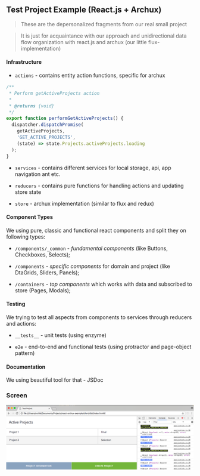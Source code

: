 ## Test Project Example (React.js + Archux)

>These are the depersonalized fragments from our real small project

>It is just for acquaintance with our approach and unidirectional data flow organization with react.js and archux (our little flux-implementation)

#### Infrastructure

+ `actions` - contains entity action functions, specific for archux

```javascript
/**
 * Perform getActiveProjects action
 *
 * @returns {void}
 */
export function performGetActiveProjects() {
  dispatcher.dispatchPromise(
    getActiveProjects,
    'GET_ACTIVE_PROJECTS',
    (state) => state.Projects.activeProjects.loading
  );
}
```

+ `services` - contains different services for local storage, api, app navigation ant etc.

+ `reducers` - contains pure functions for handling actions and updating store state

+ `store` - archux implementation (similar to flux and redux)


#### Component Types

We using pure, classic and functional react components and split they on following types:

+ `/components/_common` - *fundamental components* (like Buttons, Checkboxes, Selects);

+ `/components` - *specific components* for domain and project (like DtaGrids, Sliders, Panels);

+ `/containers` - *top components* which works with data and subscribed to store (Pages, Modals);

#### Testing

We trying to test all aspects from components to services through reducers and actions:

+ `__tests__` - unit tests (using enzyme)

+ `e2e` - end-to-end and functional tests (using protractor and page-object pattern)

#### Documentation

We using beautiful tool for that - JSDoc


### Screen

![screen img](./media/screen.png)
